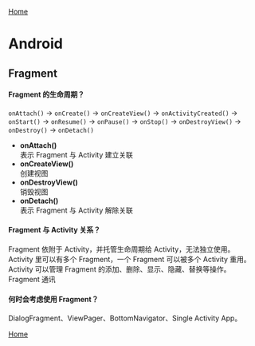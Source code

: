 [Home](../../README.md)

# Android

## Fragment

#### Fragment 的生命周期？

`onAttach()` → `onCreate()` → `onCreateView()` → `onActivityCreated()` → `onStart()` → `onResume()` → `onPause()` → `onStop()` → `onDestroyView()` → `onDestroy()` → `onDetach()`
- **onAttach()**<br>
表示 Fragment 与 Activity 建立关联
- **onCreateView()**<br>
创建视图
- **onDestroyView()**<br>
销毁视图
- **onDetach()**<br>
表示 Fragment 与 Activity 解除关联

#### Fragment 与 Activity 关系？

Fragment 依附于 Activity，并托管生命周期给 Activity，无法独立使用。
Activity 里可以有多个 Fragment，一个 Fragment 可以被多个 Activity 重用。
Activity 可以管理 Fragment 的添加、删除、显示、隐藏、替换等操作。
Fragment 通讯

#### 何时会考虑使用 Fragment？

DialogFragment、ViewPager、BottomNavigator、Single Activity App。

[Home](../../README.md)